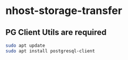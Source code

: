 # nhost-storage-transfer

## PG Client Utils are required

```bash
sudo apt update
sudo apt install postgresql-client
```
